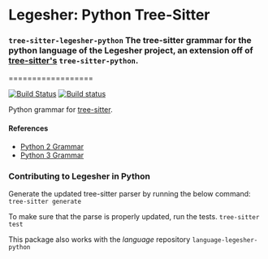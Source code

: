 # Legesher: Python Tree-Sitter 
### `tree-sitter-legesher-python` The tree-sitter grammar for the python language of the Legesher project, an extension off of [tree-sitter's](http://tree-sitter.github.io) `tree-sitter-python`.
==================

[![Build Status](https://travis-ci.org/tree-sitter/tree-sitter-python.svg?branch=master)](https://travis-ci.org/tree-sitter/tree-sitter-python)
[![Build status](https://ci.appveyor.com/api/projects/status/ddxtf154nsck4wbe/branch/master?svg=true)](https://ci.appveyor.com/project/maxbrunsfeld/tree-sitter-python/branch/master)

Python grammar for [tree-sitter][].

[tree-sitter]: https://github.com/tree-sitter/tree-sitter

#### References

* [Python 2 Grammar](https://docs.python.org/2/reference/grammar.html)
* [Python 3 Grammar](https://docs.python.org/3/reference/grammar.html)


### Contributing to Legesher in Python
Generate the updated tree-sitter parser by running the below command:
`tree-sitter generate`

To make sure that the parse is properly updated, run the tests.
`tree-sitter test`

This package also works with the _language_ repository `language-legesher-python`
